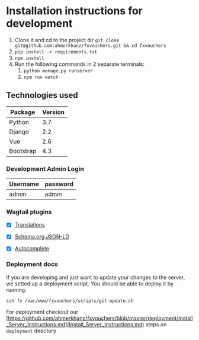 # Installation instructions for development

 1. Clone it and cd to the project dir `git clone git@github.com:ahmerkhanz/fxvouchers.git && cd fxvouchers`
 2. `pip install -r requirements.txt`
 3. `npm install`
 4. Run the following commands in 2 separate terminals: 
    1. `python manage.py runserver`
    2. `npm run watch`

## Technologies used

| Package         | Version |
|-----------------|---------|
| Python          | 3.7     |
| Django          | 2.2     |
| Vue             | 2.6     |
| Bootstrap       | 4.3     |

### Development Admin Login

| Username | password |
|----------|----------|
| admin    | admin    |

### Wagtail plugins
 - [x] [Translations](https://github.com/wagtail/wagtailtrans)
 - [x] [Schema.org JSON-LD](https://github.com/neon-jungle/wagtail-schema.org) 
 - [x] [Autocomplete](https://github.com/wagtail/wagtail-autocomplete) 


### Deployment docs

If you are developing and just want to update your changes to the server, we setted up a deployment script.
You should be able to deploy it by running:

```
ssh fv /var/www/fxvouchers/scripts/git-update.sh
```

For deployment checkout our [https://github.com/ahmerkhanz/fxvouchers/blob/master/deployment/Install_Server_Instructions.md](Install_Server_Instructions.md) steps on `deployment` directory

